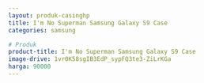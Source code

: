 ```yaml
---
layout: produk-casinghp
title: I'm No Superman Samsung Galaxy S9 Case
categories: samsung

# Produk
product-title: I'm No Superman Samsung Galaxy S9 Case
image-drive: 1vr0K58sgIB3EdP_sypFQ3te3-ZiLrKGa
harga: 90000
---
```

